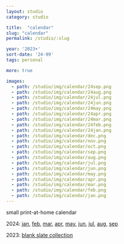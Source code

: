 ```yaml
---
layout: studio
category: studio

title:  "calendar"
slug: "calendar"
permalink: /studio/:slug

year: '2023+'
sort-date: '24-99'
tags: personal

more: true

images:
  - path: /studio/img/calendar/24sep.png
  - path: /studio/img/calendar/24aug.png
  - path: /studio/img/calendar/24jul.png
  - path: /studio/img/calendar/24jun.png
  - path: /studio/img/calendar/24may.png
  - path: /studio/img/calendar/24apr.png
  - path: /studio/img/calendar/24mar.png
  - path: /studio/img/calendar/24feb.png
  - path: /studio/img/calendar/24jan.png
  - path: /studio/img/calendar/dec.png
  - path: /studio/img/calendar/nov.png
  - path: /studio/img/calendar/oct.png
  - path: /studio/img/calendar/sep.png
  - path: /studio/img/calendar/aug.png
  - path: /studio/img/calendar/jul.png
  - path: /studio/img/calendar/jun.png
  - path: /studio/img/calendar/may.png
  - path: /studio/img/calendar/apr.png
  - path: /studio/img/calendar/mar.png
  - path: /studio/img/calendar/feb.png
  - path: /studio/img/calendar/jan.png
---
```


<p>small print-at-home calendar</p>
<p>2024: 
  <a target="_blank" href="/studio/img/calendar/24jan.pdf">jan</a>,
  <a target="_blank" href="/studio/img/calendar/24feb.pdf">feb</a>,
  <a target="_blank" href="/studio/img/calendar/24mar.pdf">mar</a>,
  <a target="_blank" href="/studio/img/calendar/24apr.pdf">apr</a>,
  <a target="_blank" href="/studio/img/calendar/24may.pdf">may</a>,
  <a target="_blank" href="/studio/img/calendar/24jun.pdf">jun</a>,
  <a target="_blank" href="/studio/img/calendar/24jul.pdf">jul</a>,
  <a target="_blank" href="/studio/img/calendar/24aug.pdf">aug</a>,
  <a target="_blank" href="/studio/img/calendar/24sep.pdf">sep</a>
</p>
<p>2023: 
    <a target="_blank" href="/studio/img/calendar/23_blank.pdf">blank slate collection</a>
</p>

